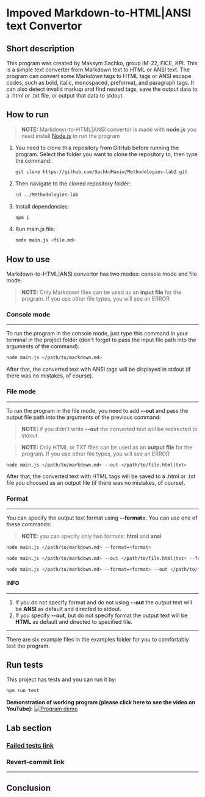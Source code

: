 # Impoved Markdown-to-HTML|ANSI text Convertor

## Short description

This program was created by Maksym Sachko, group IM-22, FICE, KPI. This is a simple text converter from Markdown text to HTML or ANSI text. 
The program can convert some Markdown tags to HTML tags or ANSI escape codes, such as bold, italic, monospaced, preformat, and paragraph tags. 
It can also detect invalid markup and find nested tags, save the output data to a .html or .txt file, or output that data to stdout.

## How to run

> **NOTE:** Markdown-to-HTML|ANSI convertor is made with **node.js** you need install [Node.js](https://nodejs.org/en/download) to run the program
1. You need to clone this repository from GitHub before running the program. Select the folder you want to clone the repository to, then type the command:
   ```bash
   git clone https://github.com/SachkoMaxim/Methodologies-lab2.git
   ```

2. Then navigate to the cloned repository folder:
   ```bash
   cd ../Methodologies-lab
   ```

3. Install dependencies:
   ```bash
   npm i
   ```

4. Run main.js file:
   ```bash
   node main.js <file.md>
   ```

## How to use

Markdown-to-HTML|ANSI convertor has two modes: console mode and file mode.
> **NOTE:** Only Markdown files can be used as an **input file** for the program. If you use other file types, you will see an ERROR

### Console mode

___

To run the program in the console mode, just type this command in your terminal in the project folder (don't forget to pass the input file path into the arguments of the command):

```bash
node main.js </path/to/markdown.md>
```

After that, the converted text with ANSI tags will be displayed in stdout (if there was no mistakes, of course).

### File mode

___

To run the program in the file mode, you need to add **--out** and pass the output file path into the arguments of the previous command:
> **NOTE:** if you didn't write **--out** the converted text will be redirected to stdout

> **NOTE:** Only HTML or TXT files can be used as an **output file** for the program. If you use other file types, you will see an ERROR

```bash
node main.js </path/to/markdown.md> --out </path/to/file.html|txt>
```

After that, the converted text with HTML tags will be saved to a .html or .txt file you choosed as an output file (if there was no mistakes, of course).

### Format

___

You can specify the output text format using **--format=**. You can use one of these commands:
> **NOTE:** you can specify only two formats: **html** and **ansi**

```bash
node main.js </path/to/markdown.md> --format=<format>
```

```bash
node main.js </path/to/markdown.md> --out </path/to/file.html|txt> --format=<format>
```

```bash
node main.js </path/to/markdown.md> --format=<format> --out </path/to/file.html|txt>
```

#### INFO

___

1. If you do not specify format and do not using **--out** the output text will be **ANSI** as default and directed to stdout.
2. If you specify **--out**, but do not specify format the output text will be **HTML** as default and directed to specified file.

___

There are six example files in the examples folder for you to comfortably test the program.

## Run tests

This project has tests and you can run it by:
```bash
npm run test
```

**Demonstration of working program (please click here to see the video on YouTube):**
[![Program demo](https://computerinfobits.com/wp-content/uploads/2022/02/Windows-Desktop.webp)](https://youtu.be/dQw4w9WgXcQ)

## Lab section


### [Failed tests link](https://github.com/SachkoMaxim/Methodologies-lab2/commit/96dde5280ed2750ad5b3b84b4acdd0f4b7893f01)
### Revert-commit link

___

## Conclusion